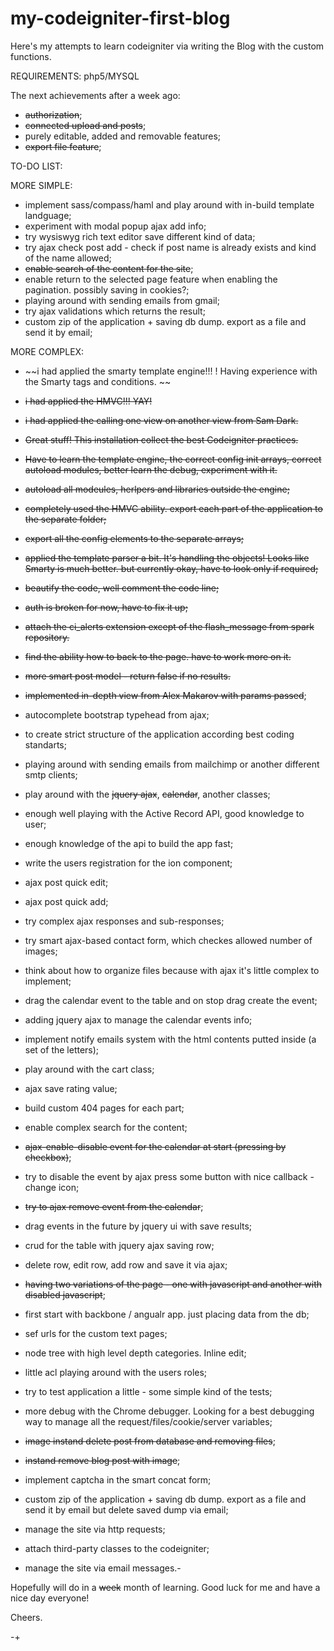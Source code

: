 my-codeigniter-first-blog
=========================

Here's my attempts to learn codeigniter via writing the Blog with the custom functions.

REQUIREMENTS:
php5/MYSQL

The next achievements after a week ago:
-  ~~authorization~~;
-  ~~connected upload and posts~~;
-  purely editable, added and removable features;
-  ~~export file feature~~;

 

TO-DO LIST:

MORE SIMPLE:
- implement sass/compass/haml and play around with in-build template landguage;
- experiment with modal popup ajax add info;
- try wysiswyg rich text editor save different kind of data;
- try ajax check post add - check  if post name is  already exists and  kind of the name allowed;
- ~~enable search of the content for the site~~;
- enable return to the selected page feature when enabling the pagination. possibly saving in cookies?;
- playing around with sending emails from gmail;
- try ajax validations which returns the result;
- custom zip of the application + saving db dump. export as a file and send it by email;

MORE COMPLEX:

- ~~i had applied the smarty template engine!!! ! Having experience with the Smarty tags and conditions.  ~~
- ~~i had applied the HMVC!!! YAY!~~
- ~~i had applied the calling one view on another view from Sam Dark.~~
- ~~Great stuff! This installation collect the best Codeigniter practices.~~
- ~~Have to learn the template engine, the correct config init arrays, correct autoload modules, better learn the debug, experiment with it.~~
- ~~autoload all modeules, herlpers and libraries outside the engine;~~
- ~~completely used the HMVC ability. export each part of the application to the separate folder;~~
- ~~export all the config elements to the separate arrays;~~
- ~~applied the template parser a bit. It's handling the objects! Looks like Smarty is much better. but currently okay, have to look only if required;~~
- ~~beautify the code, well comment the code line;~~
- ~~auth is broken for now, have to fix it up;~~
- ~~attach the ci_alerts extension except of the flash_message from spark repository.~~
- ~~find the ability how to back to the page. have to work more on it.~~
- ~~more smart post model - return false if no results.~~
- ~~implemented in-depth view from Alex Makarov with params passed~~;
- autocomplete bootstrap typehead from ajax;
- to create strict structure of the application according best coding standarts;

- playing around with sending emails from mailchimp or another different smtp clients;
- play around with the ~~jquery ajax~~, ~~calendar~~, another classes;
- enough well playing with the Active Record API, good knowledge to user;
- enough knowledge of the api to build the app fast;
- write the users registration for the ion component;
- ajax post quick edit;
- ajax post quick add;
- try complex ajax responses and sub-responses;
- try smart ajax-based contact form, which checkes allowed number of images;
- think about how to organize files because with ajax it's little complex to implement;
- drag the calendar event to the table and on stop drag create the event;
- adding jquery ajax to manage the calendar events info;
- implement notify emails system with the html contents putted inside (a set of the letters);
- play around with the cart class;
- ajax save rating value;
- build custom 404 pages for each part;
- enable complex search for the content;
- ~~ajax-enable-disable event for the calendar at start (pressing by checkbox)~~;
- try to disable the event by ajax press some button with nice callback - change icon;
- ~~try to ajax remove event from the calendar~~;
- drag events in the future by jquery ui with save results;
- crud for the table with jquery ajax saving row;
- delete row, edit row, add row and save it via ajax;
- ~~having two variations of the page - one with javascript and another with disabled javascript~~;
- first start with backbone / angualr app. just placing data from the db;
- sef urls for the custom text pages;
- node tree with high level depth categories. Inline edit;
- little acl playing around with the users roles;
- try to test application a little - some simple kind of the tests;
- more debug with the Chrome debugger. Looking for a best debugging way to manage all the request/files/cookie/server variables;
- ~~image instand delete post from database and removing files~~;
- ~~instand remove blog post with image~~;
- implement captcha in the smart concat form;
- custom zip of the application + saving db dump. export as a file and send it by email but delete saved dump via email;
- manage the site via http requests;
- attach third-party classes to the codeigniter;
- manage the site via email messages.-

Hopefully will do in a ~~week~~ month of learning. Good luck for me and have a nice day everyone!

Cheers.

  
    
-+